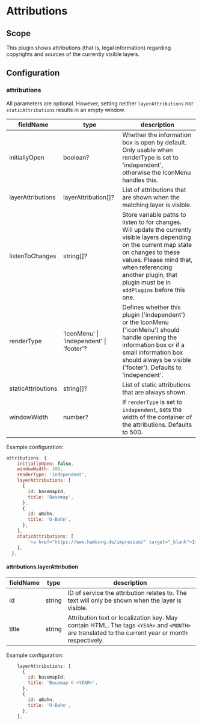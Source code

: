 # Attributions

## Scope

This plugin shows attributions (that is, legal information) regarding copyrights and sources of the currently visible layers.

## Configuration

### attributions

All parameters are optional. However, setting neither `layerAttributions` nor `staticAttributions` results in an empty window.

| fieldName | type | description |
| - | - | - |
| initiallyOpen | boolean? | Whether the information box is open by default. Only usable when renderType is set to 'independent', otherwise the IconMenu handles this. |
| layerAttributions | layerAttribution[]? | List of attributions that are shown when the matching layer is visible. |
| listenToChanges | string[]? | Store variable paths to listen to for changes. Will update the currently visible layers depending on the current map state on changes to these values. Please mind that, when referencing another plugin, that plugin must be in `addPlugins` before this one. |
| renderType | 'iconMenu' \| 'independent'  \| 'footer'? | Defines whether this plugin ('independent') or the IconMenu ('iconMenu') should handle opening the information box or if a small information box should always be visible ('footer'). Defaults to 'independent'. 
| staticAttributions | string[]? | List of static attributions that are always shown. |
| windowWidth | number? | If `renderType` is set to `independent`, sets the width of the container of the attributions. Defaults to 500. |

Example configuration:
```js
attributions: {
    initiallyOpen: false,
    windowWidth: 300,
    renderType: 'independent',
    layerAttributions: [
      {
        id: basemapId,
        title: 'Basemap',
      },
      {
        id: uBahn,
        title: 'U-Bahn',
      },
    ],
    staticAttributions: [
        '<a href="https://www.hamburg.de/impressum/" target="_blank">Impressum</a>',
    ],
  },
  ```

#### attributions.layerAttribution

| fieldName | type | description |
| - | - | - |
| id | string | ID of service the attribution relates to. The text will only be shown when the layer is visible. |
| title | string | Attribution text or localization key. May contain HTML. The tags `<YEAR>` and `<MONTH>` are translated to the current year or month respectively. |

Example configuration:
```js
    layerAttributions: [
      {
        id: basemapId,
        title: 'Basemap © <YEAR>',
      },
      {
        id: uBahn,
        title: 'U-Bahn',
      },
    ],
```